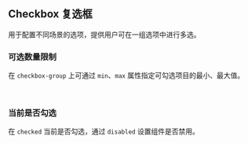 <div class="demo-header">
<p class="overviewicon">
  <span class="wapi-form-radioboxgroup"/>
</p>

## Checkbox 复选框

<nova-uxlink widget-name="Selectgroup"></nova-uxlink>

用于配置不同场景的选项，提供用户可在一组选项中进行多选。

</div>

### 可选数量限制

在 `checkbox-group` 上可通过 `min`、`max` 属性指定可勾选项目的最小、最大值。

<nova-demo-view link="checkbox/min-max"></nova-demo-view>

<br>

### 当前是否勾选

在 `checked` 当前是否勾选，通过 `disabled` 设置组件是否禁用。

<nova-demo-view link="checkbox/checked"></nova-demo-view>

<br>

